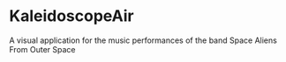KaleidoscopeAir
===============

A visual application for the music performances of the band Space Aliens From Outer Space
